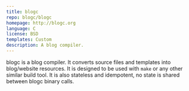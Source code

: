 ```yaml
---
title: blogc
repo: blogc/blogc
homepage: http://blogc.org
language: C
license: BSD
templates: Custom
description: A blog compiler.
---
```


blogc is a blog compiler. It converts source files and templates into blog/website resources. It is designed to be used with ``make`` or any other similar build tool. It is also stateless and idempotent, no state is shared between blogc binary calls.
